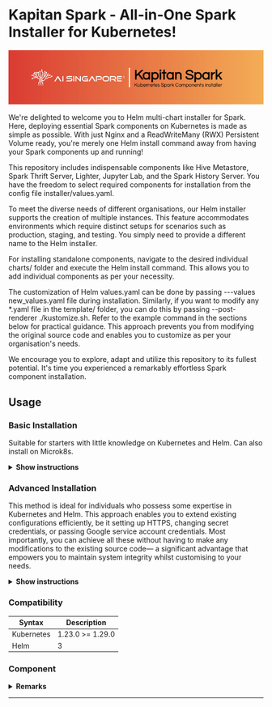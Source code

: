 # Kapitan Spark - All-in-One Spark Installer for Kubernetes!

<img src="img/logo.png">

We're delighted to welcome you to Helm multi-chart installer for Spark. Here, deploying essential Spark components on Kubernetes is made as simple as possible. With just Nginx and a ReadWriteMany (RWX) Persistent Volume ready, you're merely one Helm install command away from having your Spark components up and running!

This repository includes indispensable components like Hive Metastore, Spark Thrift Server, Lighter, Jupyter Lab, and the Spark History Server. You have the freedom to select required components for installation from the config file installer/values.yaml.

To meet the diverse needs of different organisations, our Helm installer supports the creation of multiple instances. This feature accommodates environments which require distinct setups for scenarios such as production, staging, and testing. You simply need to provide a different name to the Helm installer.

For installing standalone components, navigate to the desired individual charts/ folder and execute the Helm install command. This allows you to add individual components as per your necessity.

The customization of Helm values.yaml can be done by passing ---values new_values.yaml file during installation. Similarly, if you want to modify any *.yaml file in the template/ folder, you can do this by passing --post-renderer ./kustomize.sh. Refer to the example command in the sections below for practical guidance. This approach prevents you from modifying the original source code and enables you to customize as per your organisation's needs.

We encourage you to explore, adapt and utilize this repository to its fullest potential. It's time you experienced a remarkably effortless Spark component installation.


## Usage

### Basic Installation
Suitable for starters with little knowledge on Kubernetes and Helm. Can also install on Microk8s.

<details><summary><b>Show instructions</b></summary>

1. If you are using Microk8s, below are the steps to install Nginx and PV with RWX support:

    ```sh
    microk8s enable hostpath-storage
    microk8s enable ingress
    ```

2. Choose which components you need by enabling/disabling them at `installer/values.yaml`.

3. Run the following install command, where `spark-bundle` is the name you prefer:

    ```sh
    helm install spark-bundle installer --namespace kapitanspark --create-namespace
    ```
4. If any errors occur during the installation step, run the command below to uninstall it. The `--wait` flag will ensure all pods are removed.
   ```sh
   helm uninstall spark-bundle --namespace kapitanspark --wait
   ```
5. Run the command `kubectl get ingress --namespace kapitanspark` to get IP address of KUBERNETES_NODE_IP. For default password, please refer to component section in this document. After that you can access 
    - Jupyter lab at http://KUBERNETES_NODE_IP/jupyterlab 
    - Spark History Server at http://KUBERNETES_NODE_IP/spark-history-server
    - Lighter UI http://KUBERNETES_NODE_IP/lighter 

</details>


### Advanced Installation
This method is ideal for individuals who possess some expertise in Kubernetes and Helm. This approach enables you to extend existing configurations efficiently, be it setting up HTTPS, changing secret credentials, or passing Google service account credentials. Most importantly, you can achieve all these without having to make any modifications to the existing source code— a significant advantage that empowers you to maintain system integrity whilst customising to your needs.

<details><summary><b>Show instructions</b></summary>

1. Pre-installation step for existing Kubernetes with Nginx and Persistence Volume having RWX storage class supported (Example NFS or Longhorn).

2. Customize your components by enabling or disabling them in installer/values.yaml.

3. Navigate to the directory `kcustomize/example/prod/`, and modify `google-secret.yaml` and `values.yaml` files.

4. Modify `jupyterlab/requirements.txt` according to your project before installation

5. Execute the install command stated below in the folder kcustomize/example/prod/, replacing `spark-bundle` with your preferred name. You can add `--dry-run=server` to test any error in helm files before installation:
    ```sh
    cd kcustomize/example/prod/
    helm install spark-bundle ../../../installer --namespace kapitanspark  --post-renderer ./kustomize.sh --values ./values.yaml --create-namespace
    ```
6. If any errors occur during the installation step, run the command below to uninstall it. The `--wait` flag will ensure all pods are removed.
   ```sh
   helm uninstall spark-bundle --namespace kapitanspark --wait
   ```

7. After successful installation, you should be able to access the Jupyter Lab, Spark History Server and Lighter UI based on your configuration of the Ingress section in `values.yaml`.


</details>

### Compatibility 
| Syntax      | Description |
| ----------- | ----------- |
| Kubernetes      | 1.23.0 >= 1.29.0       |
| Helm   | 3        |


### Component 
<details><summary><b>Remarks</b></summary>

- Hive metastore
    - `hive-metastore/Dockerfile` is available for rebuilding. Post rebuilding, modify `image.repository`, `image.tag` in `values.yaml`.
- Spark Thrift Server
    - Use `spark_docker_image/Dockerfile` for a rebuild. Later, adjust `image.repository`, `image.tag` in `values.yaml`.
    - Spark UI has been intentionally disabled at `spark-thrift-server/templates/service.yaml`.
    - Dependency: `hive-metastore` component.

- Jupyter Lab
    - Modify `jupyterlab/requirements.txt` according to your project before installation.
    - Default password: `spark ecosystem`

- Lighter 
    - Utilize `spark_docker_image/Dockerfile` for rebuilding. After rebuilding, modify `image.spark.repository`, `image.spark.tag` in `values.yaml`.
    - If Spark history uses Persistence Volume to save event log instead of Blob storage S3a, ensure to install it with `spark-history-server` component on the same Kubernetes namespace.
    - Dependencies: `hive-metastore` and `spark-history-server` components. The latter can be turned off in `values.yaml`.
    - Default user: `dataOps` password: `5Wmi95w4`

- Spark History Server
    - By default, Persitence volume is used to read event log, to change update the `dir` key in `values.yaml` and in the `lighter` component, update `spark.history.eventLog.dir` key.
    - If using Persistence volume instead of Blob storage S3a, ensure it is installed on the same namespace as other components.
    - Default user: `dataOps` password: `5Wmi95w4`
</details>



----

